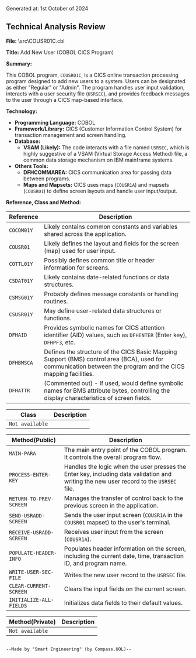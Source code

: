Generated at: 1st October of 2024

## Technical Analysis Review

**File:**  \src\COUSR01C.cbl

**Title:**  Add New User (COBOL CICS Program)

**Summary:** 

This COBOL program, `COUSR01C`, is a CICS online transaction processing program designed to add new users to a system. Users can be designated as either "Regular" or "Admin". The program handles user input validation, interacts with a user security file (`USRSEC`), and provides feedback messages to the user through a CICS map-based interface. 

**Technology:**

* **Programming Language:** COBOL
* **Framework/Library:** CICS (Customer Information Control System) for transaction management and screen handling. 
* **Database:**
  * **VSAM (Likely):** The code interacts with a file named `USRSEC`, which is highly suggestive of a VSAM (Virtual Storage Access Method) file, a common data storage mechanism on IBM mainframe systems. 
* **Others Tools:**
    * **DFHCOMMAREA:** CICS communication area for passing data between programs.
    * **Maps and Mapsets:**  CICS uses maps (`COUSR1A`) and mapsets (`COUSR01`) to define screen layouts and handle user input/output.

**Reference, Class and Method:**

| Reference | Description |
|---|---|
| `COCOM01Y` | Likely contains common constants and variables shared across the application. |
| `COUSR01` |  Likely defines the layout and fields for the screen (map) used for user input. |
| `COTTL01Y` |  Possibly defines common title or header information for screens. |
| `CSDAT01Y` |  Likely contains date-related functions or data structures. |
| `CSMSG01Y` |  Probably defines message constants or handling routines. |
| `CSUSR01Y` |  May define user-related data structures or functions. |
| `DFHAID` | Provides symbolic names for CICS attention identifier (AID) values, such as `DFHENTER` (Enter key), `DFHPF3`, etc. |
| `DFHBMSCA` |  Defines the structure of the CICS Basic Mapping Support (BMS) control area (BCA), used for communication between the program and the CICS mapping facilities. |
| `DFHATTR` |  (Commented out) - If used, would define symbolic names for BMS attribute bytes, controlling the display characteristics of screen fields. |

| Class | Description |
|---|---|
| `Not available` |  |

| Method(Public) | Description |
|---|---|
| `MAIN-PARA` | The main entry point of the COBOL program. It controls the overall program flow. |
| `PROCESS-ENTER-KEY` |  Handles the logic when the user presses the Enter key, including data validation and writing the new user record to the `USRSEC` file. |
| `RETURN-TO-PREV-SCREEN` |  Manages the transfer of control back to the previous screen in the application. |
| `SEND-USRADD-SCREEN` |  Sends the user input screen (`COUSR1A` in the `COUSR01` mapset) to the user's terminal. |
| `RECEIVE-USRADD-SCREEN` |  Receives user input from the screen (`COUSR1A`). |
| `POPULATE-HEADER-INFO` |  Populates header information on the screen, including the current date, time, transaction ID, and program name. |
| `WRITE-USER-SEC-FILE` |  Writes the new user record to the `USRSEC` file. |
| `CLEAR-CURRENT-SCREEN` | Clears the input fields on the current screen. |
| `INITIALIZE-ALL-FIELDS` |  Initializes data fields to their default values. |

| Method(Private) | Description |
|---|---|
| `Not available` |  |
```

--Made by "Smart Engineering" (by Compass.UOL)--